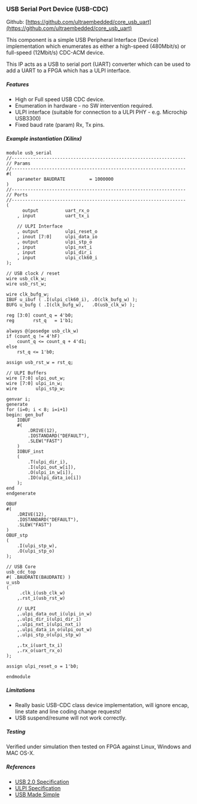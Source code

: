 ### USB Serial Port Device (USB-CDC)

Github:   [https://github.com/ultraembedded/core_usb_uart](https://github.com/ultraembedded/core_usb_uart)

This component is a simple USB Peripheral Interface (Device) implementation which enumerates as either a high-speed (480Mbit/s) or full-speed (12Mbit/s) CDC-ACM device.

This IP acts as a USB to serial port (UART) converter which can be used to add a UART to a FPGA which has a ULPI interface.

##### Features
* High or Full speed USB CDC device.
* Enumeration in hardware - no SW intervention required.
* ULPI interface (suitable for connection to a ULPI PHY - e.g. Microchip USB3300)
* Fixed baud rate (param) Rx, Tx pins.

##### Example instantiation (Xilinx)
```
module usb_serial
//-----------------------------------------------------------------
// Params
//-----------------------------------------------------------------
#(
    parameter BAUDRATE         = 1000000
)
//-----------------------------------------------------------------
// Ports
//-----------------------------------------------------------------
(
      output          uart_rx_o
    , input           uart_tx_i

    // ULPI Interface
    , output          ulpi_reset_o
    , inout [7:0]     ulpi_data_io
    , output          ulpi_stp_o
    , input           ulpi_nxt_i
    , input           ulpi_dir_i
    , input           ulpi_clk60_i
);

// USB clock / reset
wire usb_clk_w;
wire usb_rst_w;

wire clk_bufg_w;
IBUF u_ibuf ( .I(ulpi_clk60_i), .O(clk_bufg_w) );
BUFG u_bufg ( .I(clk_bufg_w),   .O(usb_clk_w) );

reg [3:0] count_q = 4'b0;
reg       rst_q   = 1'b1;

always @(posedge usb_clk_w) 
if (count_q != 4'hF)
    count_q <= count_q + 4'd1;
else
    rst_q <= 1'b0;

assign usb_rst_w = rst_q;

// ULPI Buffers
wire [7:0] ulpi_out_w;
wire [7:0] ulpi_in_w;
wire       ulpi_stp_w;

genvar i;
generate  
for (i=0; i < 8; i=i+1)  
begin: gen_buf
    IOBUF 
    #(
        .DRIVE(12),
        .IOSTANDARD("DEFAULT"),
        .SLEW("FAST")
    )
    IOBUF_inst
    (
        .T(ulpi_dir_i),
        .I(ulpi_out_w[i]),
        .O(ulpi_in_w[i]),
        .IO(ulpi_data_io[i])
    );
end  
endgenerate  

OBUF 
#(
    .DRIVE(12),
    .IOSTANDARD("DEFAULT"),
    .SLEW("FAST")
)
OBUF_stp
(
    .I(ulpi_stp_w),
    .O(ulpi_stp_o)
);

// USB Core
usb_cdc_top
#( .BAUDRATE(BAUDRATE) )
u_usb
(
     .clk_i(usb_clk_w)
    ,.rst_i(usb_rst_w)

    // ULPI
    ,.ulpi_data_out_i(ulpi_in_w)
    ,.ulpi_dir_i(ulpi_dir_i)
    ,.ulpi_nxt_i(ulpi_nxt_i)
    ,.ulpi_data_in_o(ulpi_out_w)
    ,.ulpi_stp_o(ulpi_stp_w)

    ,.tx_i(uart_tx_i)
    ,.rx_o(uart_rx_o)
);

assign ulpi_reset_o = 1'b0;

endmodule
```

##### Limitations
* Really basic USB-CDC class device implementation, will ignore encap, line state and line coding change requests!
* USB suspend/resume will not work correctly.

##### Testing
Verified under simulation then tested on FPGA against Linux, Windows and MAC OS-X.

##### References
* [USB 2.0 Specification](https://usb.org/developers/docs/usb20_docs)
* [ULPI Specification](https://www.sparkfun.com/datasheets/Components/SMD/ULPI_v1_1.pdf)
* [USB Made Simple](http://www.usbmadesimple.co.uk/)
